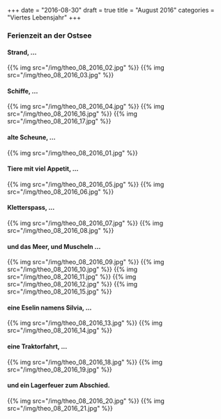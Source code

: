+++
date = "2016-08-30"
draft = true
title = "August 2016"
categories = "Viertes Lebensjahr"
+++

### Ferienzeit an der Ostsee
#### Strand, ...
{{% img src="/img/theo_08_2016_02.jpg" %}}
{{% img src="/img/theo_08_2016_03.jpg" %}}
#### Schiffe, ...

{{% img src="/img/theo_08_2016_04.jpg" %}}
{{% img src="/img/theo_08_2016_16.jpg" %}}
{{% img src="/img/theo_08_2016_17.jpg" %}}
#### alte Scheune, ...
{{% img src="/img/theo_08_2016_01.jpg" %}}

#### Tiere mit viel Appetit, ...
{{% img src="/img/theo_08_2016_05.jpg" %}}
{{% img src="/img/theo_08_2016_06.jpg" %}}

#### Kletterspass, ...
{{% img src="/img/theo_08_2016_07.jpg" %}}
{{% img src="/img/theo_08_2016_08.jpg" %}}

#### und das Meer, und Muscheln ...
{{% img src="/img/theo_08_2016_09.jpg" %}}
{{% img src="/img/theo_08_2016_10.jpg" %}}
{{% img src="/img/theo_08_2016_11.jpg" %}}
{{% img src="/img/theo_08_2016_12.jpg" %}}
{{% img src="/img/theo_08_2016_15.jpg" %}}

#### eine Eselin namens Silvia, ...
{{% img src="/img/theo_08_2016_13.jpg" %}}
{{% img src="/img/theo_08_2016_14.jpg" %}}

#### eine Traktorfahrt, ...
{{% img src="/img/theo_08_2016_18.jpg" %}}
{{% img src="/img/theo_08_2016_19.jpg" %}}

#### und ein Lagerfeuer zum Abschied.
{{% img src="/img/theo_08_2016_20.jpg" %}}
{{% img src="/img/theo_08_2016_21.jpg" %}}

